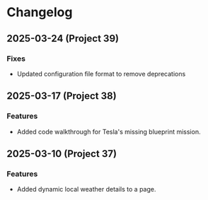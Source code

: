 # Changelog

## 2025-03-24 (Project 39)

### Fixes

- Updated configuration file format to remove deprecations

## 2025-03-17 (Project 38)

### Features

- Added code walkthrough for Tesla's missing blueprint mission.

## 2025-03-10 (Project 37)

### Features

- Added dynamic local weather details to a page.